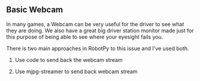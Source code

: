 ## Basic Webcam ##

In many games, a Webcam can be very useful for the driver to see what they are doing. We also have a great big driver station monitor made just for this purpose of being able to see where your eyesight fails you.

There is two main approaches in RobotPy to this issue and I've used both.

1. Use code to send back the webcam stream

2. Use mjpg-streamer to send back webcam stream

